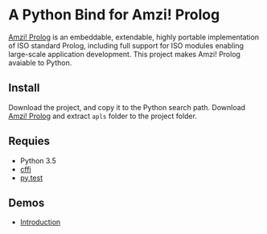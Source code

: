 # A Python Bind for Amzi! Prolog

[Amzi! Prolog](https://github.com/AmziLS/apls) is an embeddable, extendable, highly portable implementation of ISO standard Prolog, including full support for ISO modules enabling large-scale application development. This project makes Amzi! Prolog avaiable to Python.

## Install

Download the project, and copy it to the Python search path. Download [Amzi! Prolog](https://github.com/AmziLS/distribution/blob/master/amzi_apls_win64_10-0-05.zip) and extract `apls` folder to the project folder.


## Requies

* Python 3.5
* [cffi](http://cffi.readthedocs.io/en/latest/)
* [py.test](http://doc.pytest.org/en/latest/)

## Demos

* [Introduction](notebooks/pyamzi_demo.ipynb)